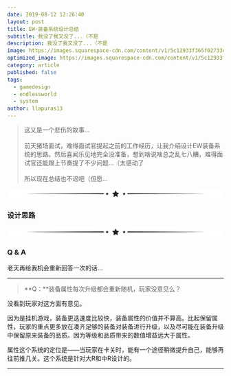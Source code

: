 ```yaml
---
date: 2019-08-12 12:26:40
layout: post
title: EW·装备系统设计总结
subtitle: 我没了我又没了...（不是
description: 我没了我又没了...（不是
image: https://images.squarespace-cdn.com/content/v1/5c12933f365f02733c923e4e/1548699797665-ASXVB2T72DLZV4V7NB7I/ke17ZwdGBToddI8pDm48kC-8L_lcZHTLXY62uC4ZxftZw-zPPgdn4jUwVcJE1ZvWQUxwkmyExglNqGp0IvTJZUJFbgE-7XRK3dMEBRBhUpzazLHhqnYQpFtlWcKkzEhkoXATh7P0KMQhcqcm-FSwhyseGc75yFc6Zmv6P6wBNeo/EssayHeader_12.jpg
optimized_image: https://images.squarespace-cdn.com/content/v1/5c12933f365f02733c923e4e/1548699797665-ASXVB2T72DLZV4V7NB7I/ke17ZwdGBToddI8pDm48kC-8L_lcZHTLXY62uC4ZxftZw-zPPgdn4jUwVcJE1ZvWQUxwkmyExglNqGp0IvTJZUJFbgE-7XRK3dMEBRBhUpzazLHhqnYQpFtlWcKkzEhkoXATh7P0KMQhcqcm-FSwhyseGc75yFc6Zmv6P6wBNeo/EssayHeader_12.jpg
category: article
published: false
tags:
  - gamedesign
  - endlessworld
  - system
author: llapuras13
---
```


>这又是一个悲伤的故事...
><br><br>
>前天猪场面试，难得面试官提起之前的工作经历，让我介绍设计EW装备系统的思路。然后喜闻乐见地完全没准备，想到啥说啥总之乱七八糟，难得面试官还能跟上节奏提了不少问题...（太感动了
><br><br>
>所以现在总结也不迟吧（但愿...

![](/assets/img/line.png)

### 设计思路



![](/assets/img/line.png)

### Q & A

老天再给我机会重新回答一次的话...

<hr>

>**Q：**装备属性每次升级都会重新随机，玩家没意见么？

没看到玩家对这方面有意见。

因为是挂机游戏，装备更迭速度比较快，装备属性的价值并不算高。比起保留属性，玩家的重点更多放在凑齐足够的装备对装备进行升级，以及尽可能在装备升级中保留原来装备的品质。因为等级和品质带来的数值增益远大于属性。

属性这个系统的定位是——当玩家在卡关时，能有一个途径稍微提升自己，能够再往前推几关。这个系统是针对大R和中R设计的。

<hr>

